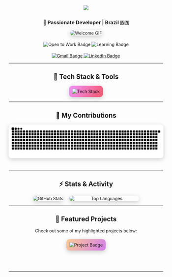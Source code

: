 <h1 align="center">
  <img src="https://readme-typing-svg.herokuapp.com/?font=JetBrainsMono&size=35&center=true&vCenter=true&width=500&height=70&duration=4000&lines=Hi+There!+👋;+I'm+Danniel+Lima!;" />
</h1>

<h3 align="center">🚀 Passionate Developer | Brazil 🇧🇷</h3>

<div align="center">
  <img src="https://user-images.githubusercontent.com/your-image-url/welcome.gif" alt="Welcome GIF" width="600" style="border-radius: 10px; box-shadow: 0px 4px 15px rgba(0, 0, 0, 0.2);" />
</div>

<div align="center" style="margin-top: 20px;">
  <img src="https://img.shields.io/badge/Status-Open%20to%20Work-brightgreen?style=flat-square&logo=linkedin&labelColor=000000" alt="Open to Work Badge">
  <img src="https://img.shields.io/badge/Learning-Vue 3%20%7C%20TypeScript-61DAFB?style=flat-square&logo=react&logoColor=white&labelColor=000000" alt="Learning Badge">
</div>

<div align="center" style="margin-top: 20px;">
  <a href="mailto:danniellimadev@gmail.com">
    <img src="https://img.shields.io/badge/Gmail-333333?style=for-the-badge&logo=gmail&logoColor=red" alt="Gmail Badge">
  </a>
  <a href="https://br.linkedin.com/in/danniel-lima-771635236" target="_blank">
    <img src="https://img.shields.io/badge/LinkedIn-0077B5?style=for-the-badge&logo=linkedin&logoColor=white" alt="LinkedIn Badge">
  </a>
</div>

<hr style="border: 1px solid #e6e6e6;"/>

<h2 align="center">🧰 Tech Stack & Tools</h2>

<div align="center">
  <img src="https://skillicons.dev/icons?i=nuxtjs,vue,typescript,tailwind,php,js,html,css,bootstrap,sass,figma" alt="Tech Stack" style="padding: 10px; background: linear-gradient(120deg, #f093fb 0%, #f5576c 100%); border-radius: 10px; box-shadow: 0px 4px 15px rgba(0, 0, 0, 0.2);" />
</div>

<hr style="border: 1px solid #e6e6e6;"/>

<h2 align="center">🐍 My Contributions</h2>
<div align="center">
  <img alt="snake eating my contributions" src="https://raw.githubusercontent.com/DannielLima/DannielLima/output/github-contribution-grid-snake.svg" style="margin-bottom: 20px; border-radius: 10px; box-shadow: 0px 4px 15px rgba(0, 0, 0, 0.2);" />
</div>

<hr style="border: 1px solid #e6e6e6;"/>

<h2 align="center">⚡ Stats & Activity</h2>

<div align="center" dir="auto" style="display: flex; flex-direction: row; justify-content: center; gap: 20px; flex-wrap: wrap;">
  <img style="max-width: 100%; border-radius: 10px; box-shadow: 0px 4px 15px rgba(0, 0, 0, 0.2);" src="https://github-readme-stats.vercel.app/api?username=DannielLima&count_private=true&show_icons=true&theme=radical" alt="GitHub Stats" />
  <img style="height: auto; width: 45%; border-radius: 10px; box-shadow: 0px 4px 15px rgba(0, 0, 0, 0.2);" src="https://github-readme-stats.vercel.app/api/top-langs/?username=DannielLima&hide=HTML&langs_count=8&layout=compact&theme=radical" alt="Top Languages" />
</div>

<hr style="border: 1px solid #e6e6e6;"/>

<h2 align="center">🌟 Featured Projects</h2>
<p align="center">Check out some of my highlighted projects below:</p>
<div align="center" style="display: flex; justify-content: center; gap: 20px; flex-wrap: wrap;">
  <a href="https://github.com/DannielLima/Caca-CNPJ" style="text-decoration: none;">
    <img src="https://img.shields.io/badge/Caça%20CNPJ-333333?style=for-the-badge&logo=github&labelColor=0e76a8" style="margin: 5px; background: linear-gradient(120deg, #fccb90 0%, #d57eeb 100%); border-radius: 10px; padding: 10px; box-shadow: 0px 4px 15px rgba(0, 0, 0, 0.2);" alt="Project Badge"/>
  </a>
</div>

<br/><br/>

<hr style="border: 1px solid #e6e6e6;"/>

